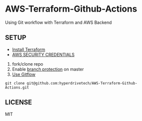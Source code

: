 # AWS-Terraform-Github-Actions
Using Git workflow with Terraform and AWS Backend 


## SETUP 

- [Install Terraform](https://www.terraform.io/downloads.html)
- [AWS SECURITY CREDENTIALS](https://docs.aws.amazon.com/general/latest/gr/aws-sec-cred-types.html#access-keys-and-secret-access-keys)


1. fork/clone repo 
2. Enable [branch protection](https://help.github.com/en/enterprise/2.16/admin/developer-workflow/configuring-protected-branches-and-required-status-checks) on master 
3. [Use Gitflow](https://datasift.github.io/gitflow/IntroducingGitFlow.html)

```
git clone git@github.com:hyperdrivetech/AWS-Terraform-Github-Actions.git
```

## LICENSE
MIT 